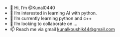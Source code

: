 - 👋 Hi, I’m @Kunal0440
- 👀 I’m interested in learning AI with python.
- 🌱 I’m currently learning python and c++
- 💞️ I’m looking to collaborate on ...
- 📫 Reach me via gmail kunalkoushik44@gmail.com

<!---
Kunal0440/Kunal0440 is a ✨ special ✨ repository because its `README.md` (this file) appears on your GitHub profile.
You can click the Preview link to take a look at your changes.
--->
